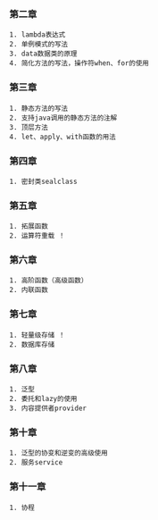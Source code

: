 ### 第二章
    1. lambda表达式
    2. 单例模式的写法
    3. data数据类的原理
    4. 简化方法的写法，操作符when、for的使用
### 第三章
    1. 静态方法的写法
    2. 支持java调用的静态方法的注解
    3. 顶层方法
    4. let、apply、with函数的用法
### 第四章
    1. 密封类sealclass
### 第五章
    1. 拓展函数
    2. 运算符重载 ！
### 第六章
    1. 高阶函数（高级函数）
    2. 内联函数
### 第七章
    1. 轻量级存储 ！
    2. 数据库存储
### 第八章
    1. 泛型
    2. 委托和lazy的使用
    3. 内容提供者provider
### 第十章
    1. 泛型的协变和逆变的高级使用
    2. 服务service
### 第十一章
    1. 协程
